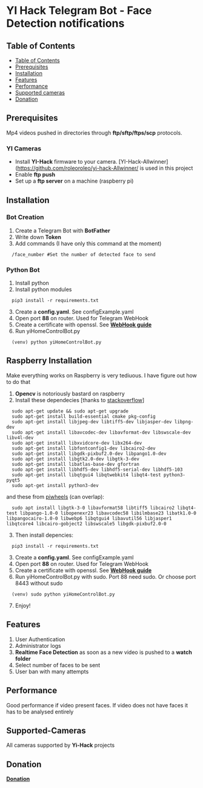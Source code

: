 # YI Hack Telegram Bot - Face Detection notifications

## Table of Contents
- [Table of Contents](#table-of-contents)
- [Prerequisites](#prerequisites)
- [Installation](#installation)
- [Features](#features)
- [Performance](#performance)
- [Supported cameras](#supported-cameras)
- [Donation](#donation)

## Prerequisites
Mp4 videos pushed in directories through **ftp/sftp/ftps/scp** protocols.

### YI Cameras
- Install **YI-Hack** firmware to your camera. [YI-Hack-Allwinner](https://github.com/roleoroleo/yi-hack-Allwinner/ is used in this project
- Enable **ftp push**
- Set up a **ftp server** on a machine (raspberry pi)


## Installation
### Bot Creation
1. Create a Telegram Bot with **BotFather**
2. Write down **Token**
3. Add commands (I have only this command at the moment)
```
  /face_number #Set the number of detected face to send
```
### Python Bot
1. Install python 
2. Install python modules 
```shell
  pip3 install -r requirements.txt
```
3. Create a **config.yaml**. See configExample.yaml
4. Open port **88** on router. Used for Telegram WebHook
5. Create a certificate with openssl. See [**WebHook guide**](https://github.com/python-telegram-bot/python-telegram-bot/wiki/Webhooks)
6. Run yiHomeControlBot.py
```shell
  (venv) python yiHomeControlBot.py
```
## Raspberry Installation
Make everything works on Raspberry is very tediuous. I have figure out how to do that 
1. **Opencv** is notoriously bastard on raspberry
2. Install these dependecies [thanks to [stackoverflow](https://stackoverflow.com/questions/59080094/raspberry-pi-and-opencv-cant-install-libhdf5-100)]
  ```shell
    sudo apt-get update && sudo apt-get upgrade
    sudo apt-get install build-essential cmake pkg-config
    sudo apt-get install libjpeg-dev libtiff5-dev libjasper-dev libpng-dev
    sudo apt-get install libavcodec-dev libavformat-dev libswscale-dev libv4l-dev
    sudo apt-get install libxvidcore-dev libx264-dev
    sudo apt-get install libfontconfig1-dev libcairo2-dev
    sudo apt-get install libgdk-pixbuf2.0-dev libpango1.0-dev
    sudo apt-get install libgtk2.0-dev libgtk-3-dev
    sudo apt-get install libatlas-base-dev gfortran
    sudo apt-get install libhdf5-dev libhdf5-serial-dev libhdf5-103
    sudo apt-get install libqtgui4 libqtwebkit4 libqt4-test python3-pyqt5
    sudo apt-get install python3-dev
  ```
  and these from [piwheels](https://www.piwheels.org/project/opencv-contrib-python/) (can overlap):
  ```shell
    sudo apt install libgtk-3-0 libavformat58 libtiff5 libcairo2 libqt4-test libpango-1.0-0 libopenexr23 libavcodec58 libilmbase23 libatk1.0-0 libpangocairo-1.0-0 libwebp6 libqtgui4 libavutil56 libjasper1 libqtcore4 libcairo-gobject2 libswscale5 libgdk-pixbuf2.0-0
  ```
3. Then install depencies:
  ```shell
    pip3 install -r requirements.txt
  ```
3. Create a **config.yaml**. See configExample.yaml
4. Open port **88** on router. Used for Telegram WebHook
5. Create a certificate with openssl. See [**WebHook guide**](https://github.com/python-telegram-bot/python-telegram-bot/wiki/Webhooks)
6. Run yiHomeControlBot.py with sudo. Port 88 need sudo. Or choose port 8443 without sudo
  ```shell
    (venv) sudo python yiHomeControlBot.py
  ```
7. Enjoy!

## Features
1. User Authentication
2. Administrator logs
3. **Realtime Face Detection** as soon as a new video is pushed to a **watch folder**
4. Select number of faces to be sent
5. User ban with many attempts

## Performance
Good performance if video present faces. If video does not have faces it has to be analysed entirely

## Supported-Cameras
All cameras supported by **Yi-Hack** projects

## Donation
[**Donation**](paypal.me/LucaGiulianini)
